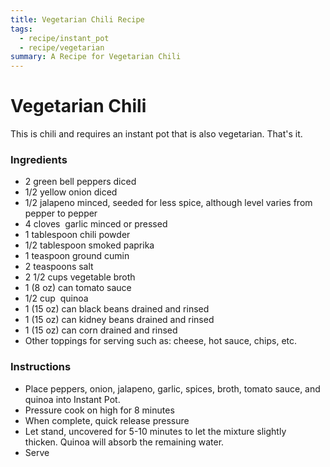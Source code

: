 ```yaml
---
title: Vegetarian Chili Recipe
tags:
  - recipe/instant_pot
  - recipe/vegetarian
summary: A Recipe for Vegetarian Chili
---
```


# Vegetarian Chili

This is chili and requires an instant pot that is also vegetarian.  That's it. 

### Ingredients

- 2 green bell peppers diced
- 1/2 yellow onion diced
- 1/2 jalapeno minced, seeded for less spice, although level varies from pepper to pepper
- 4 cloves  garlic minced or pressed
- 1 tablespoon chili powder
- 1/2 tablespoon smoked paprika
- 1 teaspoon ground cumin
- 2 teaspoons salt
- 2 1/2 cups vegetable broth
- 1 (8 oz) can tomato sauce
- 1/2 cup  quinoa
- 1 (15 oz) can black beans drained and rinsed
- 1 (15 oz) can kidney beans drained and rinsed
- 1 (15 oz) can corn drained and rinsed
- Other toppings for serving such as: cheese, hot sauce, chips, etc.


### Instructions

- Place peppers, onion, jalapeno, garlic, spices, broth, tomato sauce, and quinoa into Instant Pot. 
- Pressure cook on high for 8 minutes
- When complete, quick release pressure
- Let stand, uncovered for 5-10 minutes to let the mixture slightly thicken. Quinoa will absorb the remaining water.
- Serve
